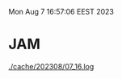 Mon Aug  7 16:57:06 EEST 2023
# JAM
<a href='./cache/202308/07_16.log'>./cache/202308/07_16.log</a>
